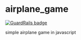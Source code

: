 airplane_game
=============

[![GuardRails badge](https://badges.production.guardrails.io/shtakai/airplane_game.svg)](https://www.guardrails.io)

simple airplane game in javascript
